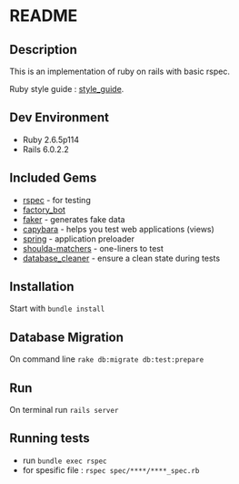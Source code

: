 # README

## Description

This is an implementation of ruby on rails with basic rspec.

Ruby style guide : [style_guide](https://github.com/github/rubocop-github/blob/master/STYLEGUIDE.md).

## Dev Environment

* Ruby 2.6.5p114
* Rails 6.0.2.2

## Included Gems

* [rspec](http://rspec.info/) - for testing
* [factory_bot](https://github.com/thoughtbot/factory_bot)
* [faker](https://github.com/faker-ruby/faker) - generates fake data
* [capybara](https://github.com/teamcapybara/capybara) - helps you test web applications (views)
* [spring](https://github.com/rails/spring) - application preloader
* [shoulda-matchers](https://github.com/thoughtbot/shoulda-matchers) - one-liners to test
* [database_cleaner](https://github.com/DatabaseCleaner/database_cleaner) - ensure a clean state during tests

## Installation

Start with `bundle install`

## Database Migration

On command line `rake db:migrate db:test:prepare`

## Run

On terminal run `rails server`

## Running tests

* run `bundle exec rspec`
* for spesific file : `rspec spec/****/****_spec.rb`
